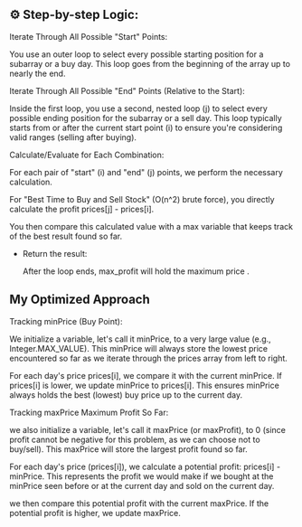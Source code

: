 ## ⚙️ Step-by-step Logic:

Iterate Through All Possible "Start" Points:

You use an outer loop to select every possible starting position for a subarray or a buy day. This loop goes from the beginning of the array up to nearly the end.

Iterate Through All Possible "End" Points (Relative to the Start):

Inside the first loop, you use a second, nested loop (j) to select every possible ending position for the subarray or a sell day. This loop typically starts from or after the current start point (i) to ensure you're considering valid ranges (selling after buying).

Calculate/Evaluate for Each Combination:

For each pair of "start" (i) and "end" (j) points, we perform the necessary calculation.


For "Best Time to Buy and Sell Stock" (O(n^2) brute force), you directly calculate the profit prices[j] - prices[i].

You then compare this calculated value  with a max variable  that keeps track of the best result found so far.

- Return the result:

  After the loop ends, max_profit will hold the maximum price .

## My Optimized Approach

  Tracking minPrice (Buy Point):

We initialize a variable, let's call it minPrice, to a very large value (e.g., Integer.MAX_VALUE). This minPrice will always store the lowest price encountered so far as we iterate through the prices array from left to right.

For each day's price prices[i], we compare it with the current minPrice. If prices[i] is lower, we update minPrice to prices[i]. This ensures minPrice always holds the best (lowest) buy price up to the current day.

Tracking maxPrice Maximum Profit So Far:

we also initialize a variable, let's call it maxPrice (or maxProfit), to 0 (since profit cannot be negative for this problem, as we can choose not to buy/sell). This maxPrice will store the largest profit found so far.

For each day's price (prices[i]), we calculate a potential profit: prices[i] - minPrice. This represents the profit we would make if we bought at the minPrice seen before or at the current day and sold on the current day.

we then compare this potential profit with the current maxPrice. If the potential profit is higher, we update maxPrice.
